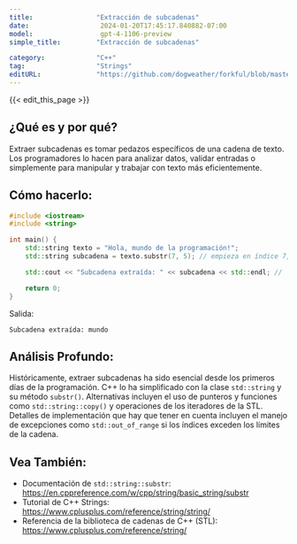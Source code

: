 ```yaml
---
title:                "Extracción de subcadenas"
date:                  2024-01-20T17:45:17.840882-07:00
model:                 gpt-4-1106-preview
simple_title:         "Extracción de subcadenas"

category:             "C++"
tag:                  "Strings"
editURL:              "https://github.com/dogweather/forkful/blob/master/content/es/cpp/extracting-substrings.md"
---
```


{{< edit_this_page >}}

## ¿Qué es y por qué?
Extraer subcadenas es tomar pedazos específicos de una cadena de texto. Los programadores lo hacen para analizar datos, validar entradas o simplemente para manipular y trabajar con texto más eficientemente.

## Cómo hacerlo:
```cpp
#include <iostream>
#include <string>

int main() {
    std::string texto = "Hola, mundo de la programación!";
    std::string subcadena = texto.substr(7, 5); // empieza en índice 7, longitud 5

    std::cout << "Subcadena extraída: " << subcadena << std::endl; // 'mundo'

    return 0;
}
```
Salida:
```
Subcadena extraída: mundo
```

## Análisis Profundo:
Históricamente, extraer subcadenas ha sido esencial desde los primeros días de la programación. C++ lo ha simplificado con la clase `std::string` y su método `substr()`. Alternativas incluyen el uso de punteros y funciones como `std::string::copy()` y operaciones de los iteradores de la STL. Detalles de implementación que hay que tener en cuenta incluyen el manejo de excepciones como `std::out_of_range` si los índices exceden los límites de la cadena.

## Vea También:
- Documentación de `std::string::substr`: https://en.cppreference.com/w/cpp/string/basic_string/substr
- Tutorial de C++ Strings: https://www.cplusplus.com/reference/string/string/
- Referencia de la biblioteca de cadenas de C++ (STL): https://www.cplusplus.com/reference/string/
